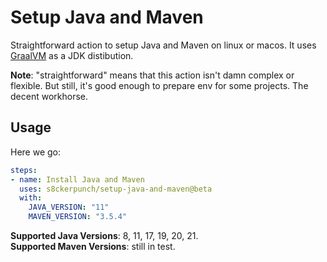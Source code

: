 # Setup Java and Maven

Straightforward action to setup Java and Maven on linux or macos. It uses [GraalVM](https://github.com/graalvm) as a JDK distibution.<br>

**Note**: "straightforward" means that this action isn't damn complex or flexible. But still, it's good enough to prepare env for some projects. The decent workhorse. 

## Usage

Here we go:

```yaml
steps:
- name: Install Java and Maven
  uses: s8ckerpunch/setup-java-and-maven@beta
  with:
    JAVA_VERSION: "11"
    MAVEN_VERSION: "3.5.4"
```

**Supported Java Versions**: 8, 11, 17, 19, 20, 21.</br>
**Supported Maven Versions**: still in test.
